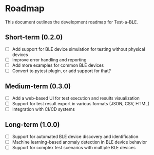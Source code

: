 # Roadmap

This document outlines the development roadmap for Test-a-BLE.

## Short-term (0.2.0)
- [ ] Add support for BLE device simulation for testing without physical devices
- [ ] Improve error handling and reporting
- [ ] Add more examples for common BLE devices
- [ ] Convert to pytest plugin, or add support for that?

## Medium-term (0.3.0)
- [ ] Add a web-based UI for test execution and results visualization
- [ ] Support for test result export in various formats (JSON, CSV, HTML)
- [ ] Integration with CI/CD systems

## Long-term (1.0.0)
- [ ] Support for automated BLE device discovery and identification
- [ ] Machine learning-based anomaly detection in BLE device behavior
- [ ] Support for complex test scenarios with multiple BLE devices
